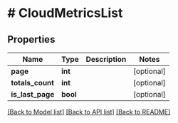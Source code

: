 # # CloudMetricsList

## Properties

Name | Type | Description | Notes
------------ | ------------- | ------------- | -------------
**page** | **int** |  | [optional]
**totals_count** | **int** |  | [optional]
**is_last_page** | **bool** |  | [optional]

[[Back to Model list]](../../README.md#models) [[Back to API list]](../../README.md#endpoints) [[Back to README]](../../README.md)
